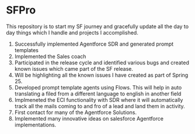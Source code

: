 # SFPro

This repository is to start my SF journey and gracefully update all the day to day things which I handle and projects I accomplished.

1. Successfully implemented Agentforce SDR and generated prompt templates
2. Implemented the Sales coach
3. Participated in the release cycle and identified various bugs and created known issues which came part of the SF release.
4. Will be highlighting all the known issues I have created as part of Spring 25.
5. Developed prompt template agents using Flows. This will help in auto translating a filed from a different language to english in another field
6. Implmeneted the ECI functionality with SDR where it will automatically track all the mails coming to and fro of a lead and land them in activity.
7. First contact for many of the Agentforce Solutions.
8. Implemented many innovative ideas on salesforce Agentforce implementations.



